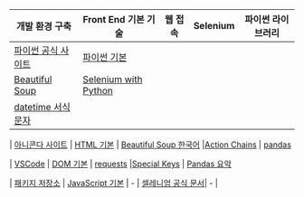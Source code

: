 | 개발 환경 구축 | Front End 기본 기술 | 웹 접속 | Selenium |  파이썬 라이브러리 |
|----------------|---------------------|---------|---------| ---------|
| [파이썬 공식 사이트](https://www.python.org/) | [파이썬 기본](https://www.w3schools.com/python/default.asp) 
|[Beautiful Soup](https://www.crummy.com/software/BeautifulSoup/bs4/doc/index.html) | [Selenium with Python](https://selenium-python.readthedocs.io/) 
| [datetime 서식문자](https://docs.python.org/3/library/datetime.html#strftime-and-strptime-format-codes)

| [아니콘다 사이트](https://anaconda.org/) | [HTML 기본](https://www.w3schools.com/html/) | [Beautiful Soup 한국어](https://www.crummy.com/software/BeautifulSoup/bs4/doc.ko/)
|[Action Chains](https://selenium-python.readthedocs.io/api.html#module-selenium.webdriver.common.action_chains)
| [pandas](https://pandas.pydata.org/pandas-docs/stable/)

| [VSCode](https://code.visualstudio.com/) | [DOM 기본](https://www.w3schools.com/js/js_htmldom.asp) | [requests](https://2.python-requests.org//en/master/) 
|[Special Keys](https://selenium-python.readthedocs.io/api.html#module-selenium.webdriver.common.keys)
| [Pandas 요악](https://github.com/pandas-dev/pandas/blob/master/doc/cheatsheet/Pandas_Cheat_Sheet.pdf)

| [패키지 저장소](https://pypi.org/) | [JavaScript 기본](https://www.w3schools.com/js/default.asp) | - | [셀레니엄 공식 문서](https://www.selenium.dev/documentation/)| - |











